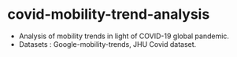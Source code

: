 # covid-mobility-trend-analysis

- Analysis of mobility trends in light of COVID-19 global pandemic.
- Datasets : Google-mobility-trends, JHU Covid dataset.

